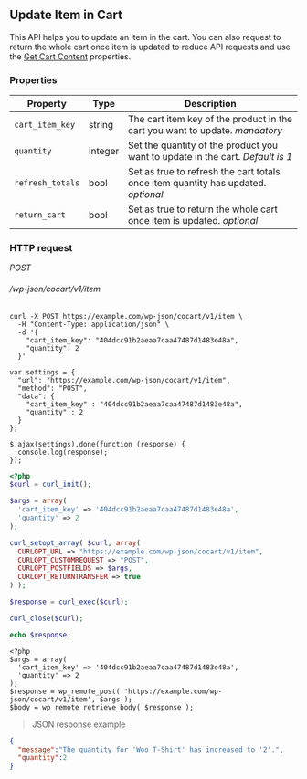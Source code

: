 ## Update Item in Cart ##

This API helps you to update an item in the cart. You can also request to return the whole cart once item is updated to reduce API requests and use the [Get Cart Content](#get-cart-contents) properties.

### Properties ###

| Property         | Type    | Description       |
| ---------------- | ------- | ----------------- |
| `cart_item_key`  | string  | The cart item key of the product in the cart you want to update. <i class="label label-info">mandatory</i> |
| `quantity`       | integer | Set the quantity of the product you want to update in the cart. <i class="label label-info">Default is 1</i> |
| `refresh_totals` | bool    | Set as true to refresh the cart totals once item quantity has updated. <i class="label label-info">optional</i> |
| `return_cart`    | bool    | Set as true to return the whole cart once item is updated. <i class="label label-info">optional</i> |

### HTTP request ###

<div class="api-endpoint">
  <div class="endpoint-data">
    <i class="label label-post">POST</i>
    <h6>/wp-json/cocart/v1/item</h6>
  </div>
</div>

```shell
curl -X POST https://example.com/wp-json/cocart/v1/item \
  -H "Content-Type: application/json" \
  -d '{
    "cart_item_key": "404dcc91b2aeaa7caa47487d1483e48a",
    "quantity": 2
  }'
```

```javascript--jquery
var settings = {
  "url": "https://example.com/wp-json/cocart/v1/item",
  "method": "POST",
  "data": {
    "cart_item_key" : "404dcc91b2aeaa7caa47487d1483e48a",
    "quantity" : 2
  }
};

$.ajax(settings).done(function (response) {
  console.log(response);
});
```

```php
<?php
$curl = curl_init();

$args = array(
  'cart_item_key' => '404dcc91b2aeaa7caa47487d1483e48a',
  'quantity' => 2
);

curl_setopt_array( $curl, array(
  CURLOPT_URL => "https://example.com/wp-json/cocart/v1/item",
  CURLOPT_CUSTOMREQUEST => "POST",
  CURLOPT_POSTFIELDS => $args,
  CURLOPT_RETURNTRANSFER => true
) );

$response = curl_exec($curl);

curl_close($curl);

echo $response;
```

```php--wp-http-api
<?php
$args = array(
  'cart_item_key' => '404dcc91b2aeaa7caa47487d1483e48a',
  'quantity' => 2
);
$response = wp_remote_post( 'https://example.com/wp-json/cocart/v1/item', $args );
$body = wp_remote_retrieve_body( $response );
```

> JSON response example

```json
{
  "message":"The quantity for 'Woo T-Shirt' has increased to '2'.",
  "quantity":2
}
```
